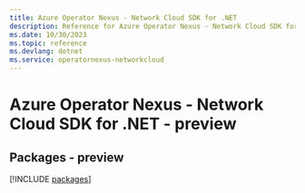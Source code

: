 ```yaml
---
title: Azure Operator Nexus - Network Cloud SDK for .NET
description: Reference for Azure Operator Nexus - Network Cloud SDK for .NET
ms.date: 10/30/2023
ms.topic: reference
ms.devlang: dotnet
ms.service: operatornexus-networkcloud
---
```

# Azure Operator Nexus - Network Cloud SDK for .NET - preview
## Packages - preview
[!INCLUDE [packages](operator-nexus---network-cloud-index.md)]